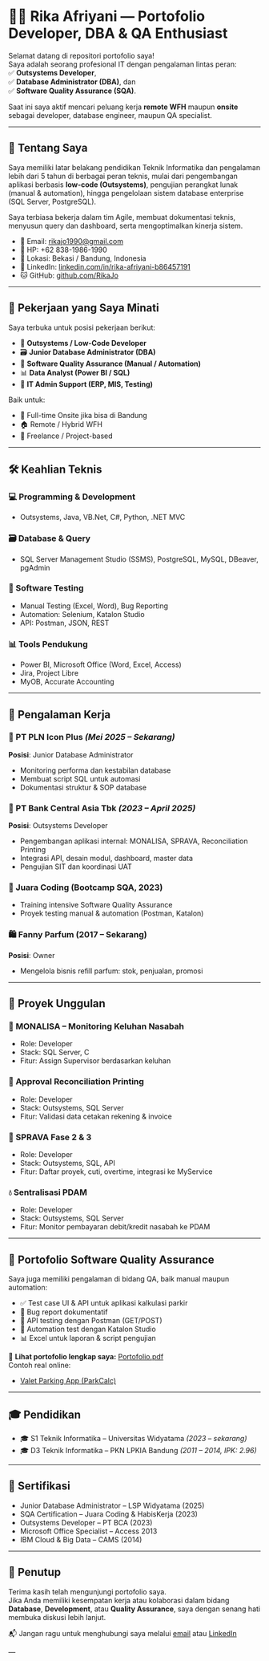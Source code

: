# 👩‍💻 Rika Afriyani — Portofolio Developer, DBA & QA Enthusiast

Selamat datang di repositori portofolio saya!  
Saya adalah seorang profesional IT dengan pengalaman lintas peran:  
✅ **Outsystems Developer**,  
✅ **Database Administrator (DBA)**, dan  
✅ **Software Quality Assurance (SQA)**.

Saat ini saya aktif mencari peluang kerja **remote WFH** maupun **onsite** sebagai developer, database engineer, maupun QA specialist.

---

## 🧍 Tentang Saya

Saya memiliki latar belakang pendidikan Teknik Informatika dan pengalaman lebih dari 5 tahun di berbagai peran teknis, mulai dari pengembangan aplikasi berbasis **low-code (Outsystems)**, pengujian perangkat lunak (manual & automation), hingga pengelolaan sistem database enterprise (SQL Server, PostgreSQL).

Saya terbiasa bekerja dalam tim Agile, membuat dokumentasi teknis, menyusun query dan dashboard, serta mengoptimalkan kinerja sistem.

- 📧 Email: rikajo1990@gmail.com  
- 📱 HP: +62 838-1986-1990  
- 📍 Lokasi: Bekasi / Bandung, Indonesia  
- 🔗 LinkedIn: [linkedin.com/in/rika-afriyani-b86457191](https://www.linkedin.com/in/rika-afriyani-b86457191)  
- 🐱 GitHub: [github.com/RikaJo](https://github.com/RikaJo)  

---

## 🎯 Pekerjaan yang Saya Minati

Saya terbuka untuk posisi pekerjaan berikut:

- 🧩 **Outsystems / Low-Code Developer**
- 🗃️ **Junior Database Administrator (DBA)**
- 🧪 **Software Quality Assurance (Manual / Automation)**
- 📊 **Data Analyst (Power BI / SQL)**
- 🧾 **IT Admin Support (ERP, MIS, Testing)**

Baik untuk:
- 💼 Full-time Onsite jika bisa di Bandung  
- 🏠 Remote / Hybrid WFH  
- 🤝 Freelance / Project-based

---

## 🛠️ Keahlian Teknis

### 💻 Programming & Development
- Outsystems, Java, VB.Net, C#, Python, .NET MVC

### 🗃️ Database & Query
- SQL Server Management Studio (SSMS), PostgreSQL, MySQL, DBeaver, pgAdmin

### 🧪 Software Testing
- Manual Testing (Excel, Word), Bug Reporting
- Automation: Selenium, Katalon Studio
- API: Postman, JSON, REST

### 📊 Tools Pendukung
- Power BI, Microsoft Office (Word, Excel, Access)
- Jira, Project Libre
- MyOB, Accurate Accounting

---

## 💼 Pengalaman Kerja

### 🔧 PT PLN Icon Plus *(Mei 2025 – Sekarang)*
**Posisi**: Junior Database Administrator  
- Monitoring performa dan kestabilan database
- Membuat script SQL untuk automasi
- Dokumentasi struktur & SOP database

### 🧱 PT Bank Central Asia Tbk *(2023 – April 2025)*  
**Posisi**: Outsystems Developer  
- Pengembangan aplikasi internal: MONALISA, SPRAVA, Reconciliation Printing
- Integrasi API, desain modul, dashboard, master data
- Pengujian SIT dan koordinasi UAT

### 🧪 Juara Coding (Bootcamp SQA, 2023)
- Training intensive Software Quality Assurance
- Proyek testing manual & automation (Postman, Katalon)

### 🛍️ Fanny Parfum (2017 – Sekarang)
**Posisi**: Owner  
- Mengelola bisnis refill parfum: stok, penjualan, promosi

---

## 📁 Proyek Unggulan

### 🧭 MONALISA – Monitoring Keluhan Nasabah  
- Role: Developer  
- Stack: SQL Server, C  
- Fitur: Assign Supervisor berdasarkan keluhan

### 🧾 Approval Reconciliation Printing  
- Role: Developer  
- Stack: Outsystems, SQL Server  
- Fitur: Validasi data cetakan rekening & invoice

### 🧰 SPRAVA Fase 2 & 3  
- Role: Developer  
- Stack: Outsystems, SQL, API  
- Fitur: Daftar proyek, cuti, overtime, integrasi ke MyService

### 💧 Sentralisasi PDAM  
- Role: Developer  
- Stack: Outsystems, SQL Server  
- Fitur: Monitor pembayaran debit/kredit nasabah ke PDAM

---

## 🧪 Portofolio Software Quality Assurance

Saya juga memiliki pengalaman di bidang QA, baik manual maupun automation:

- ✅ Test case UI & API untuk aplikasi kalkulasi parkir
- 🐞 Bug report dokumentatif
- 🔧 API testing dengan Postman (GET/POST)
- 🤖 Automation test dengan Katalon Studio
- 📊 Excel untuk laporan & script pengujian

📄 **Lihat portofolio lengkap saya:** [Portofolio.pdf](./Portofolio.pdf)  
Contoh real online:
- [Valet Parking App (ParkCalc)](http://www.shino.de/parkcalc/index.php?)

---

## 🎓 Pendidikan

- 🎓 S1 Teknik Informatika – Universitas Widyatama *(2023 – sekarang)*  
- 🎓 D3 Teknik Informatika – PKN LPKIA Bandung *(2011 – 2014, IPK: 2.96)*

---

## 📜 Sertifikasi

- Junior Database Administrator – LSP Widyatama (2025)
- SQA Certification – Juara Coding & HabisKerja (2023)
- Outsystems Developer – PT BCA (2023)
- Microsoft Office Specialist – Access 2013
- IBM Cloud & Big Data – CAMS (2014)

---

## 📌 Penutup

Terima kasih telah mengunjungi portofolio saya.  
Jika Anda memiliki kesempatan kerja atau kolaborasi dalam bidang **Database**, **Development**, atau **Quality Assurance**, saya dengan senang hati membuka diskusi lebih lanjut.

📬 Jangan ragu untuk menghubungi saya melalui [email](mailto:rikajo1990@gmail.com) atau [LinkedIn](https://www.linkedin.com/in/rika-afriyani-b86457191)

—

